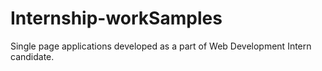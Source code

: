 # Internship-workSamples
Single page applications developed as a part of Web Development Intern candidate.
